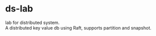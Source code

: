 # ds-lab
lab for distributed system. <br>
A distributed key value db using Raft, supports partition and snapshot.
